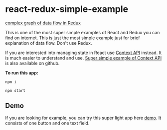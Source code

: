 # react-redux-simple-example
[complex graph of data flow in Redux](https://build-3200vr7un.now.sh/React_Redux.html)

This is one of the most super simple examples of React and Redux you can find on internet. This is just the most simple example just for brief explanation of data flow. Don't use Redux. 

If you are interested into managing state in React use [Context API](https://reactjs.org/docs/context.html) instead. It is much easier to understand and use. [Super simple example of Context API](https://github.com/pavoltravnik/react-context-supersimple) is also available on github.

**To run this app:**

```
npm i

npm start
```

## Demo
If you are looking for example, you can try this super light app here [demo](https://build-3200vr7un.now.sh/). It consists of one button and one text field.

